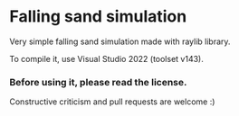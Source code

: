 # Falling sand simulation

Very simple falling sand simulation made with raylib library.

To compile it, use Visual Studio 2022 (toolset v143).

### Before using it, please read the license.


Constructive criticism and pull requests are welcome :)


